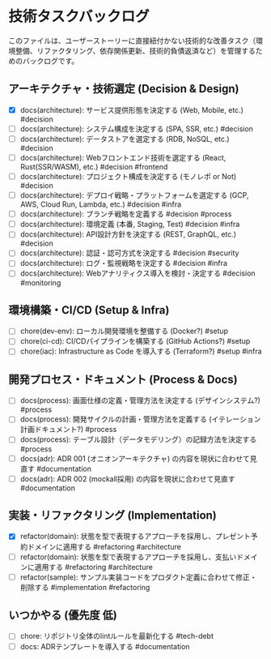 # 技術タスクバックログ

このファイルは、ユーザーストーリーに直接紐付かない技術的な改善タスク（環境整備、リファクタリング、依存関係更新、技術的負債返済など）を管理するためのバックログです。

## アーキテクチャ・技術選定 (Decision & Design)

*   [x] docs(architecture): サービス提供形態を決定する (Web, Mobile, etc.) #decision
*   [ ] docs(architecture): システム構成を決定する (SPA, SSR, etc.) #decision
*   [ ] docs(architecture): データストアを選定する (RDB, NoSQL, etc.) #decision
*   [ ] docs(architecture): Webフロントエンド技術を選定する (React, Rust(SSR/WASM), etc.) #decision #frontend
*   [ ] docs(architecture): プロジェクト構成を決定する (モノレポ or Not) #decision
*   [ ] docs(architecture): デプロイ戦略・プラットフォームを選定する (GCP, AWS, Cloud Run, Lambda, etc.) #decision #infra
*   [ ] docs(architecture): ブランチ戦略を定義する #decision #process
*   [ ] docs(architecture): 環境定義 (本番, Staging, Test) #decision #infra
*   [ ] docs(architecture): API設計方針を決定する (REST, GraphQL, etc.) #decision
*   [ ] docs(architecture): 認証・認可方式を決定する #decision #security
*   [ ] docs(architecture): ログ・監視戦略を決定する #decision #infra
*   [ ] docs(architecture): Webアナリティクス導入を検討・決定する #decision #monitoring

## 環境構築・CI/CD (Setup & Infra)

*   [ ] chore(dev-env): ローカル開発環境を整備する (Docker?) #setup
*   [ ] chore(ci-cd): CI/CDパイプラインを構築する (GitHub Actions?) #setup
*   [ ] chore(iac): Infrastructure as Code を導入する (Terraform?) #setup #infra

## 開発プロセス・ドキュメント (Process & Docs)

*   [ ] docs(process): 画面仕様の定義・管理方法を決定する (デザインシステム?) #process
*   [ ] docs(process): 開発サイクルの計画・管理方法を定義する (イテレーション計画ドキュメント?) #process
*   [ ] docs(process): テーブル設計（データモデリング）の記録方法を決定する #process
*   [ ] docs(adr): ADR 001 (オニオンアーキテクチャ) の内容を現状に合わせて見直す #documentation
*   [ ] docs(adr): ADR 002 (mockall採用) の内容を現状に合わせて見直す #documentation

## 実装・リファクタリング (Implementation)

*   [x] refactor(domain): 状態を型で表現するアプローチを採用し、プレゼント予約ドメインに適用する #refactoring #architecture
*   [ ] refactor(domain): 状態を型で表現するアプローチを採用し、支払いドメインに適用する #refactoring #architecture
*   [ ] refactor(sample): サンプル実装コードをプロダクト定義に合わせて修正・削除する #implementation #refactoring

## いつかやる (優先度 低)

*   [ ] chore: リポジトリ全体のlintルールを最新化する #tech-debt
*   [ ] docs: ADRテンプレートを導入する #documentation 